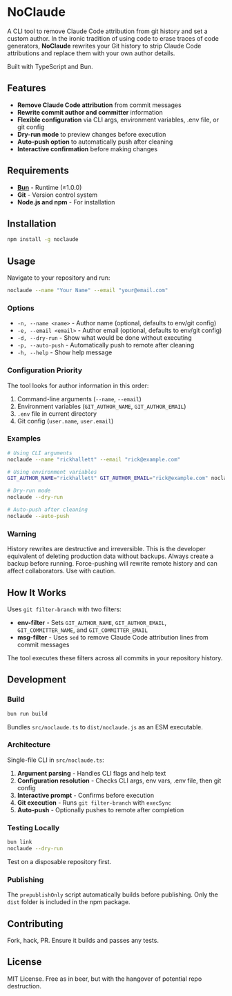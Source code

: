 # NoClaude

A CLI tool to remove Claude Code attribution from git history and set a custom author. In the ironic tradition of using code to erase traces of code generators, **NoClaude** rewrites your Git history to strip Claude Code attributions and replace them with your own author details.

Built with TypeScript and Bun.

## Features

- **Remove Claude Code attribution** from commit messages
- **Rewrite commit author and committer** information
- **Flexible configuration** via CLI args, environment variables, .env file, or git config
- **Dry-run mode** to preview changes before execution
- **Auto-push option** to automatically push after cleaning
- **Interactive confirmation** before making changes

## Requirements

- **[Bun](https://bun.sh/)** - Runtime (≥1.0.0)
- **Git** - Version control system
- **Node.js and npm** - For installation

## Installation

```bash
npm install -g noclaude
```

## Usage

Navigate to your repository and run:

```bash
noclaude --name "Your Name" --email "your@email.com"
```

### Options

- `-n, --name <name>` - Author name (optional, defaults to env/git config)
- `-e, --email <email>` - Author email (optional, defaults to env/git config)
- `-d, --dry-run` - Show what would be done without executing
- `-p, --auto-push` - Automatically push to remote after cleaning
- `-h, --help` - Show help message

### Configuration Priority

The tool looks for author information in this order:

1. Command-line arguments (`--name`, `--email`)
2. Environment variables (`GIT_AUTHOR_NAME`, `GIT_AUTHOR_EMAIL`)
3. `.env` file in current directory
4. Git config (`user.name`, `user.email`)

### Examples

```bash
# Using CLI arguments
noclaude --name "rickhallett" --email "rick@example.com"

# Using environment variables
GIT_AUTHOR_NAME="rickhallett" GIT_AUTHOR_EMAIL="rick@example.com" noclaude

# Dry-run mode
noclaude --dry-run

# Auto-push after cleaning
noclaude --auto-push
```

### Warning

History rewrites are destructive and irreversible. This is the developer equivalent of deleting production data without backups. Always create a backup before running. Force-pushing will rewrite remote history and can affect collaborators. Use with caution.

## How It Works

Uses `git filter-branch` with two filters:

- **env-filter** - Sets `GIT_AUTHOR_NAME`, `GIT_AUTHOR_EMAIL`, `GIT_COMMITTER_NAME`, and `GIT_COMMITTER_EMAIL`
- **msg-filter** - Uses `sed` to remove Claude Code attribution lines from commit messages

The tool executes these filters across all commits in your repository history.

## Development

### Build

```bash
bun run build
```

Bundles `src/noclaude.ts` to `dist/noclaude.js` as an ESM executable.

### Architecture

Single-file CLI in `src/noclaude.ts`:

1. **Argument parsing** - Handles CLI flags and help text
2. **Configuration resolution** - Checks CLI args, env vars, .env file, then git config
3. **Interactive prompt** - Confirms before execution
4. **Git execution** - Runs `git filter-branch` with `execSync`
5. **Auto-push** - Optionally pushes to remote after completion

### Testing Locally

```bash
bun link
noclaude --dry-run
```

Test on a disposable repository first.

### Publishing

The `prepublishOnly` script automatically builds before publishing. Only the `dist` folder is included in the npm package.

## Contributing

Fork, hack, PR. Ensure it builds and passes any tests.

## License

MIT License. Free as in beer, but with the hangover of potential repo destruction.
